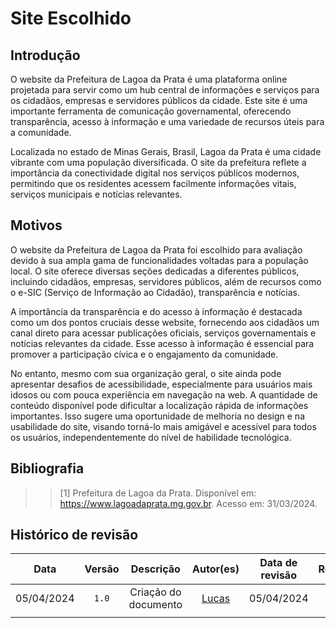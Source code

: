 # Site Escolhido

## Introdução

O website da Prefeitura de Lagoa da Prata é uma plataforma online projetada para servir como um hub central de informações e serviços para os cidadãos, empresas e servidores públicos da cidade. Este site é uma importante ferramenta de comunicação governamental, oferecendo transparência, acesso à informação e uma variedade de recursos úteis para a comunidade.

Localizada no estado de Minas Gerais, Brasil, Lagoa da Prata é uma cidade vibrante com uma população diversificada. O site da prefeitura reflete a importância da conectividade digital nos serviços públicos modernos, permitindo que os residentes acessem facilmente informações vitais, serviços municipais e notícias relevantes.

## Motivos

O website da Prefeitura de Lagoa da Prata foi escolhido para avaliação devido à sua ampla gama de funcionalidades voltadas para a população local. O site oferece diversas seções dedicadas a diferentes públicos, incluindo cidadãos, empresas, servidores públicos, além de recursos como o e-SIC (Serviço de Informação ao Cidadão), transparência e notícias.

A importância da transparência e do acesso à informação é destacada como um dos pontos cruciais desse website, fornecendo aos cidadãos um canal direto para acessar publicações oficiais, serviços governamentais e notícias relevantes da cidade. Esse acesso à informação é essencial para promover a participação cívica e o engajamento da comunidade.

No entanto, mesmo com sua organização geral, o site ainda pode apresentar desafios de acessibilidade, especialmente para usuários mais idosos ou com pouca experiência em navegação na web. A quantidade de conteúdo disponível pode dificultar a localização rápida de informações importantes. Isso sugere uma oportunidade de melhoria no design e na usabilidade do site, visando torná-lo mais amigável e acessível para todos os usuários, independentemente do nível de habilidade tecnológica.
## Bibliografia

> > [1] Prefeitura de Lagoa da Prata. Disponível em: https://www.lagoadaprata.mg.gov.br. Acesso em: 31/03/2024. 

## Histórico de revisão

|    Data    | Versão |      Descrição       |               Autor(es)               | Data de revisão |                 Revisor(es)                 |
| :--------: | :----: | :------------------: | :-----------------------------------: | :-------------: | :-----------------------------------------: |
| 05/04/2024 | `1.0`  | Criação do documento | [Lucas](https://github.com/Akaeboshi) |   05/04/2024    |  |
|            |        |                      |                                       |                 |                                             |
